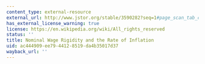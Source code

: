 ```yaml
---
content_type: external-resource
external_url: http://www.jstor.org/stable/3590282?seq=1#page_scan_tab_contents
has_external_license_warning: true
license: https://en.wikipedia.org/wiki/All_rights_reserved
status: ''
title: Nominal Wage Rigidity and the Rate of Inflation
uid: ac444909-ee79-4412-8519-da4b35017d37
wayback_url: ''
---
```


